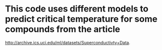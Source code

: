 
# This code uses different models to predict critical temperature  for some compounds  from the article 
  http://archive.ics.uci.edu/ml/datasets/Superconductivty+Data. 
